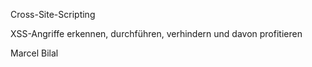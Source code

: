 Cross-Site-Scripting

XSS-Angriffe erkennen, durchführen, verhindern und davon profitieren

Marcel Bilal
